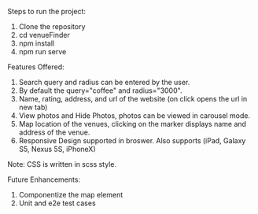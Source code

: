 Steps to run the project:

1. Clone the repository
2. cd venueFinder
3. npm install
4. npm run serve

Features Offered:
1. Search query and radius can be entered by the user.
2. By default the query="coffee" and radius="3000".
3. Name, rating, address, and url of the website (on click opens the url in new tab)
4. View photos and Hide Photos, photos can be viewed in carousel mode.
5. Map location of the venues, clicking on the marker displays name and address of the venue.
6. Responsive Design supported in broswer. Also supports (iPad, Galaxy S5, Nexus 5S, iPhoneX)

Note: CSS is written in scss style.

Future Enhancements:
1. Componentize the map element
3. Unit and e2e test cases


